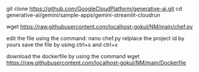 git clone https://github.com/GoogleCloudPlatform/generative-ai.git
cd generative-ai/gemini/sample-apps/gemini-streamlit-cloudrun

wget https://raw.githubusercontent.com/localhost-gokul/NM/main/chef.py

edit the file using the command:
nano chef.py
relplace the project id by yours
save the file by using ctrl+s and ctrl+x

download the dockerfile by using the command
wget https://raw.githubusercontent.com/localhost-gokul/NM/main/Dockerfile
